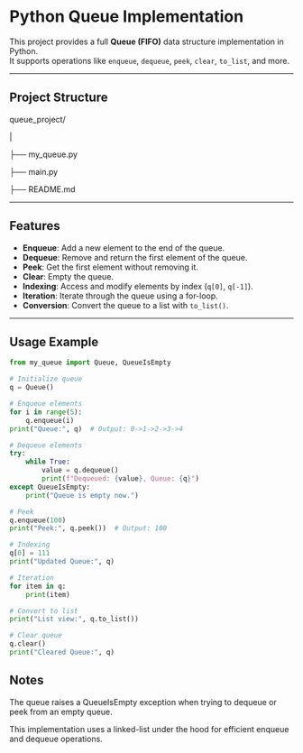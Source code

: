 # Python Queue Implementation

This project provides a full **Queue (FIFO)** data structure implementation in Python.  
It supports operations like `enqueue`, `dequeue`, `peek`, `clear`, `to_list`, and more.  

---

## Project Structure

queue_project/

|

├── my_queue.py

├── main.py

├── README.md


---

## Features

- **Enqueue**: Add a new element to the end of the queue.  
- **Dequeue**: Remove and return the first element of the queue.  
- **Peek**: Get the first element without removing it.  
- **Clear**: Empty the queue.  
- **Indexing**: Access and modify elements by index (`q[0]`, `q[-1]`).  
- **Iteration**: Iterate through the queue using a for-loop.  
- **Conversion**: Convert the queue to a list with `to_list()`.  

---

## Usage Example

```python
from my_queue import Queue, QueueIsEmpty

# Initialize queue
q = Queue()

# Enqueue elements
for i in range(5):
    q.enqueue(i)
print("Queue:", q)  # Output: 0->1->2->3->4

# Dequeue elements
try:
    while True:
        value = q.dequeue()
        print(f"Dequeued: {value}, Queue: {q}")
except QueueIsEmpty:
    print("Queue is empty now.")

# Peek
q.enqueue(100)
print("Peek:", q.peek())  # Output: 100

# Indexing
q[0] = 111
print("Updated Queue:", q)

# Iteration
for item in q:
    print(item)

# Convert to list
print("List view:", q.to_list())

# Clear queue
q.clear()
print("Cleared Queue:", q)
```
## Notes

The queue raises a QueueIsEmpty exception when trying to dequeue or peek from an empty queue.

This implementation uses a linked-list under the hood for efficient enqueue and dequeue operations.
